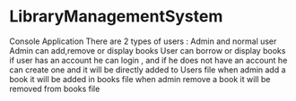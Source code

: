 # LibraryManagementSystem
Console Application 
There are 2 types of users : Admin and normal user
Admin can add,remove or display books
User can borrow or display books
if user has an account he can login , and if he does not have an account he can create one and it will be directly added to Users file
when admin add a book it will be added in books file
when admin remove a book it will be removed from books file
